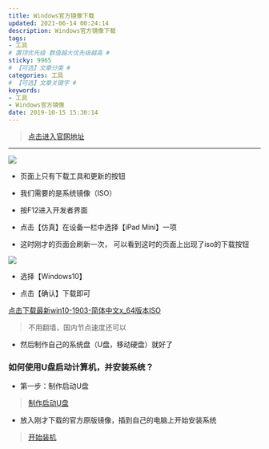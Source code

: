 ```yaml
---
title: Windows官方镜像下载
updated: 2021-06-14 00:24:14
description: Windows官方镜像下载
tags:
- 工具
# 置顶优先级 数值越大优先级越高 #
sticky: 9965
# 【可选】文章分类 #
categories: 工具
# 【可选】文章关键字 #
keywords:
- 工具
- Windows官方镜像
date: 2019-10-15 15:30:14
---
```



> [点击进入官网地址](https://www.microsoft.com/zh-cn/software-download/windows10)

---
![](https://www.zby123.club/wp-content/uploads/2019/10/windows1-1024x556.png)

- 页面上只有下载工具和更新的按钮

- 我们需要的是系统镜像（ISO）

- 按F12进入开发者界面

- 点击【仿真】在设备一栏中选择【iPad Mini】一项

- 这时刚才的页面会刷新一次， 可以看到这时的页面上出现了iso的下载按钮

![](https://www.zby123.club/wp-content/uploads/2019/10/windows2-1024x556.png)

- 选择【Windows10】

- 点击【确认】下载即可

[点击下载最新win10-1903-简体中文x\_64版本ISO](https://software-download.microsoft.com/pr/Win10_1903_V2_Chinese(Simplified)_x64.iso?t=bbadde30-7cee-43e1-9d26-42195d00108a&e=1571274806&h=b3d24674c0e83b7e8277cce9f3dd1cd3)

> 不用翻墙，国内节点速度还可以

- 然后制作自己的系统盘（U盘，移动硬盘）就好了

### 如何使用U盘启动计算机，并安装系统？

- 第一步：制作启动U盘

> [制作启动U盘](http://ushendu.njshengyuanli.com.cn/win10pe/pages/zjb.html)

- 放入刚才下载的官方原版镜像，插到自己的电脑上开始安装系统

> [开始装机](https://jingyan.baidu.com/article/60ccbcebadc7e964cbb1974f.html)
